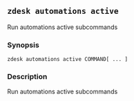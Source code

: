 ## `zdesk automations active`

Run automations active subcommands

### Synopsis

    zdesk automations active COMMAND[ ... ]

### Description

Run automations active subcommands

